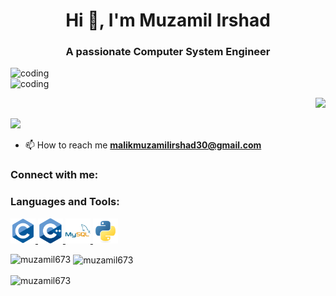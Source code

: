 <h1 align="center">Hi 👋, I'm Muzamil Irshad</h1>
<h3 align="center">A passionate Computer System Engineer</h3>
<img align = "left" alt= "coding" width= "450" src="https://giphy.com/gifs/computador-gu-tecnology-bGgsc5mWoryfgKBx1u">
<img align = "centre" alt= "coding" width= "450" src="https://i.gifer.com/origin/a0/a04790ebb59b8f487bd5de480bfe7faf_w200.webp">
<p align="right"> <img src="https://i.gifer.com/origin/a0/a04790ebb59b8f487bd5de480bfe7faf_w200.webp" /> </p>
<p align="left"> <img src="https://media1.giphy.com/media/bGgsc5mWoryfgKBx1u/200w.gif?cid=6c09b952ju88zlnb96wj5cfzj88mdp0c96oikghclictgcgn&ep=v1_gifs_search&rid=200w.gif&ct=g" /> </p>

- 📫 How to reach me **malikmuzamilirshad30@gmail.com**

<h3 align="left">Connect with me:</h3>
<p align="left">
</p>

<h3 align="left">Languages and Tools:</h3>
<p align="left"> <a href="https://www.cprogramming.com/" target="_blank" rel="noreferrer"> <img src="https://raw.githubusercontent.com/devicons/devicon/master/icons/c/c-original.svg" alt="c" width="40" height="40"/> </a> <a href="https://www.w3schools.com/cpp/" target="_blank" rel="noreferrer"> <img src="https://raw.githubusercontent.com/devicons/devicon/master/icons/cplusplus/cplusplus-original.svg" alt="cplusplus" width="40" height="40"/> </a> <a href="https://www.mysql.com/" target="_blank" rel="noreferrer"> <img src="https://raw.githubusercontent.com/devicons/devicon/master/icons/mysql/mysql-original-wordmark.svg" alt="mysql" width="40" height="40"/> </a> <a href="https://www.python.org" target="_blank" rel="noreferrer"> <img src="https://raw.githubusercontent.com/devicons/devicon/master/icons/python/python-original.svg" alt="python" width="40" height="40"/> </a> </p>

<p><img align="left" src="https://github-readme-stats.vercel.app/api/top-langs?username=muzamil673&show_icons=true&locale=en&layout=compact" alt="muzamil673" /></p>

<p>&nbsp;<img align="center" src="https://github-readme-stats.vercel.app/api?username=muzamil673&show_icons=true&locale=en" alt="muzamil673" /></p>

<p><img align="center" src="https://github-readme-streak-stats.herokuapp.com/?user=muzamil673&" alt="muzamil673" /></p>
